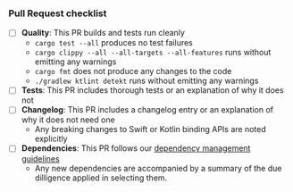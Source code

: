 ### Pull Request checklist ###
<!-- Before submitting the PR, please address each item -->
- [ ] **Quality**: This PR builds and tests run cleanly
  - `cargo test --all` produces no test failures
  - `cargo clippy --all --all-targets --all-features` runs without emitting any warnings
  - `cargo fmt` does not produce any changes to the code
  - `./gradlew ktlint detekt` runs without emitting any warnings
- [ ] **Tests**: This PR includes thorough tests or an explanation of why it does not
- [ ] **Changelog**: This PR includes a changelog entry or an explanation of why it does not need one
  - Any breaking changes to Swift or Kotlin binding APIs are noted explicitly
- [ ] **Dependencies**: This PR follows our [dependency management guidelines](https://github.com/mozilla/application-services/blob/master/docs/dependency-management.md)
  - Any new dependencies are accompanied by a summary of the due dilligence applied in selecting them.
